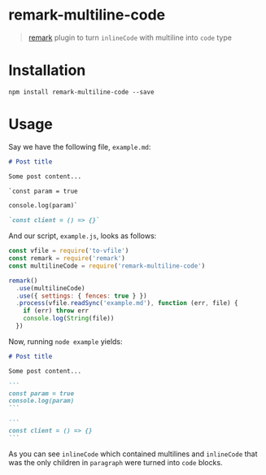 # remark-multiline-code

> [remark](https://github.com/remarkjs/remark) plugin to turn `inlineCode` with multiline into `code` type

# Installation

```
npm install remark-multiline-code --save
```

# Usage

Say we have the following file, `example.md`:

```markdown
# Post title

Some post content...

`const param = true

console.log(param)`

`const client = () => {}`
```

And our script, `example.js`, looks as follows:

```javascript
const vfile = require('to-vfile')
const remark = require('remark')
const multilineCode = require('remark-multiline-code')

remark()
  .use(multilineCode)
  .use({ settings: { fences: true } })
  .process(vfile.readSync('example.md'), function (err, file) {
    if (err) throw err
    console.log(String(file))
  })
```

Now, running `node example` yields:

````markdown
# Post title

Some post content...

```
const param = true
console.log(param)
```

```
const client = () => {}
```
````

As you can see `inlineCode` which contained multilines and `inlineCode` that was the only children in `paragraph` were turned into `code` blocks.

